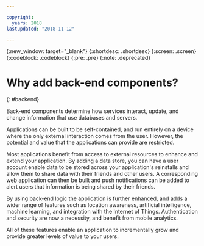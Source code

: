 ```yaml
---

copyright:
  years: 2018
lastupdated: "2018-11-12"

---
```

{:new_window: target="_blank"}
{:shortdesc: .shortdesc}
{:screen: .screen}
{:codeblock: .codeblock}
{:pre: .pre}
{:note: .deprecated}

# Why add back-end components?
{: #backend}

Back-end components determine how services interact, update, and change information that use databases and servers.

Applications can be built to be self-contained, and run entirely on a device where the only external interaction comes from the user. However, the potential and value that the applications can provide are restricted.

Most applications benefit from access to external resources to enhance and extend your application. By adding a data store, you can have a user account enable data to be stored across your application's reinstalls and allow them to share data with their friends and other users. A corresponding web application can then be built and push notifications can be added to alert users that information is being shared by their friends.

By using back-end logic the application is further enhanced, and adds a wider range of features such as location awareness, artificial intelligence, machine learning, and integration with the Internet of Things. Authentication and security are now a necessity, and benefit from mobile analytics.

All of these features enable an application to incrementally grow and provide greater levels of value to your users.
